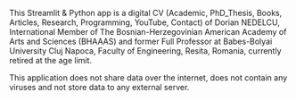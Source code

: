 This Streamlit & Python app is a digital CV (Academic, PhD_Thesis, Books, Articles, Research, Programming, YouTube, Contact) 
of Dorian NEDELCU, International Member of The Bosnian-Herzegovinian American Academy of Arts and Sciences (BHAAAS) and former 
Full Professor at Babes-Bolyai University Cluj Napoca, Faculty of Engineering, Resita, Romania,  currently retired at the age limit.

This application does not share data over the internet, does not contain any viruses and not store data to any external server.
